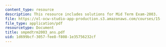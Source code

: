```yaml
---
content_type: resource
description: This resource includes solutions for Mid Term Exam-2003.
file: https://ol-ocw-studio-app-production.s3.amazonaws.com/courses/15-010-economic-analysis-for-business-decisions-fall-2004/1d699bcf3057fee8f8081e35756232cf_smpmdtrm2003_ans.pdf
file_type: application/pdf
resourcetype: Document
title: smpmdtrm2003_ans.pdf
uid: 1d699bcf-3057-fee8-f808-1e35756232cf
---
```

